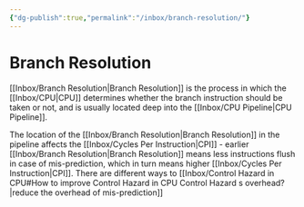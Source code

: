 ```yaml
---
{"dg-publish":true,"permalink":"/inbox/branch-resolution/"}
---
```




# Branch Resolution
[[Inbox/Branch Resolution\|Branch Resolution]] is the process in which the [[Inbox/CPU\|CPU]] determines whether the branch instruction should be taken or not, and is usually located deep into the [[Inbox/CPU Pipeline\|CPU Pipeline]].

The location of the [[Inbox/Branch Resolution\|Branch Resolution]] in the pipeline affects the [[Inbox/Cycles Per Instruction\|CPI]] - earlier [[Inbox/Branch Resolution\|Branch Resolution]] means less instructions flush in case of mis-prediction, which in turn means higher [[Inbox/Cycles Per Instruction\|CPI]].
There are different ways to [[Inbox/Control Hazard in CPU#How to improve Control Hazard in CPU Control Hazard s overhead?\|reduce the overhead of mis-prediction]]
